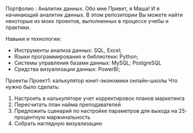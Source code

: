 Портфолио : Аналитик данных.
Обо мне
Привет, я Маша! И я начинающий аналитик данных. В этом репозитории Вы можете найти некоторые из моих проектов,  выполненных в процессе учебы и практики.

Навыки и технологии:
- Инструменты анализа данных: SQL, Excel;
- Языки программирования и библиотеки: Python;
- Системы управления базами данных: MySQL; PostgreSQL
- Cредства визуализации данных: PowerBI;

Проекты
Проект1: калькулятор юнит-экономики онлайн-школы
Что нужно было сделать:
1. Настроить в калькуляторе учет корректировок планов маркетинга
2. Пересчитать план найма преподавателей
3. Предложить сценарий по настройке параметров для выхода на 25-процентную маржинальность
4. Собрать наглядную визуализацию
